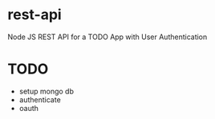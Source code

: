 # rest-api
Node JS REST API for a TODO App with User Authentication

# TODO
- setup mongo db
- authenticate
- oauth
